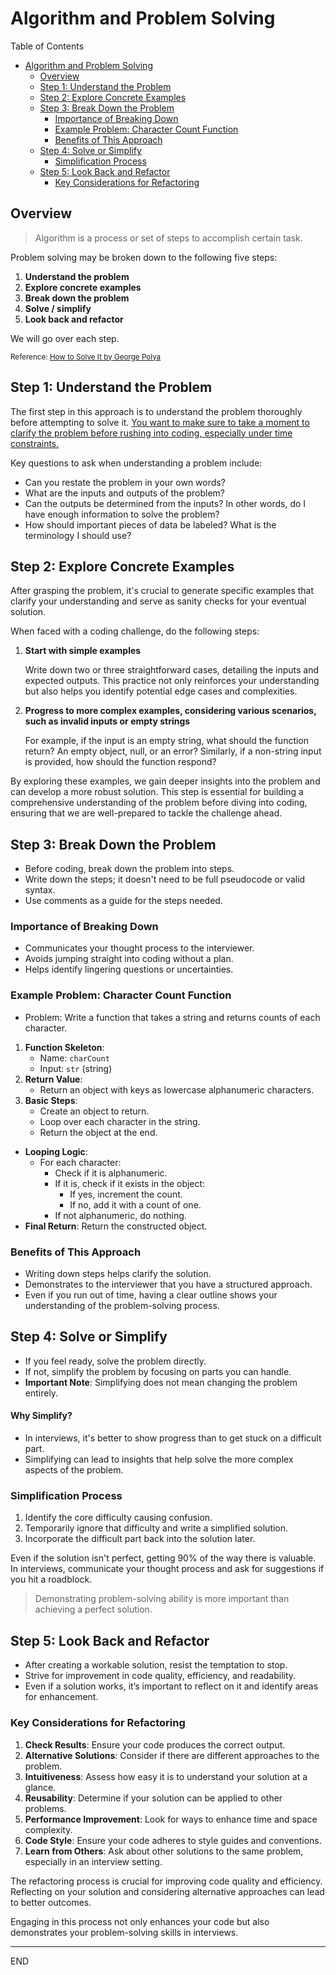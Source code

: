 # Algorithm and Problem Solving

Table of Contents

- [Algorithm and Problem Solving](#algorithm-and-problem-solving)
  - [Overview](#overview)
  - [Step 1: Understand the Problem](#step-1-understand-the-problem)
  - [Step 2: Explore Concrete Examples](#step-2-explore-concrete-examples)
  - [Step 3: Break Down the Problem](#step-3-break-down-the-problem)
    - [Importance of Breaking Down](#importance-of-breaking-down)
    - [Example Problem: Character Count Function](#example-problem-character-count-function)
    - [Benefits of This Approach](#benefits-of-this-approach)
  - [Step 4: Solve or Simplify](#step-4-solve-or-simplify)
    - [Simplification Process](#simplification-process)
  - [Step 5: Look Back and Refactor](#step-5-look-back-and-refactor)
    - [Key Considerations for Refactoring](#key-considerations-for-refactoring)

## Overview

> Algorithm is a process or set of steps to accomplish certain task.

Problem solving may be broken down to the following five steps:

1. **Understand the problem**
2. **Explore concrete examples**
3. **Break down the problem**
4. **Solve / simplify**
5. **Look back and refactor**

We will go over each step.

<small>Reference: [How to Solve It by George Polya](https://en.wikipedia.org/wiki/How_to_Solve_It)</small>

## Step 1: Understand the Problem

The first step in this approach is to understand the problem thoroughly before attempting to solve it. <ins>You want to make sure to take a moment to clarify the problem before rushing into coding, especially under time constraints.</ins>

Key questions to ask when understanding a problem include:

-   Can you restate the problem in your own words?
-   What are the inputs and outputs of the problem?
-   Can the outputs be determined from the inputs? In other words, do I have enough information to solve the problem?
-   How should important pieces of data be labeled? What is the terminology I should use?

## Step 2: Explore Concrete Examples

After grasping the problem, it's crucial to generate specific examples that clarify your understanding and serve as sanity checks for your eventual solution.

When faced with a coding challenge, do the following steps:

1. **Start with simple examples**

    Write down two or three straightforward cases, detailing the inputs and expected outputs. This practice not only reinforces your understanding but also helps you identify potential edge cases and complexities.

2. **Progress to more complex examples, considering various scenarios, such as invalid inputs or empty strings**

    For example, if the input is an empty string, what should the function return? An empty object, null, or an error? Similarly, if a non-string input is provided, how should the function respond?

By exploring these examples, we gain deeper insights into the problem and can develop a more robust solution. This step is essential for building a comprehensive understanding of the problem before diving into coding, ensuring that we are well-prepared to tackle the challenge ahead.

## Step 3: Break Down the Problem

-   Before coding, break down the problem into steps.
-   Write down the steps; it doesn't need to be full pseudocode or valid syntax.
-   Use comments as a guide for the steps needed.

### Importance of Breaking Down

-   Communicates your thought process to the interviewer.
-   Avoids jumping straight into coding without a plan.
-   Helps identify lingering questions or uncertainties.

### Example Problem: Character Count Function

-   Problem: Write a function that takes a string and returns counts of each character.

1. **Function Skeleton**:
    - Name: `charCount`
    - Input: `str` (string)
2. **Return Value**:
    - Return an object with keys as lowercase alphanumeric characters.
3. **Basic Steps**:
    - Create an object to return.
    - Loop over each character in the string.
    - Return the object at the end.

-   **Looping Logic**:
    -   For each character:
        -   Check if it is alphanumeric.
        -   If it is, check if it exists in the object:
            -   If yes, increment the count.
            -   If no, add it with a count of one.
        -   If not alphanumeric, do nothing.
-   **Final Return**: Return the constructed object.

### Benefits of This Approach

-   Writing down steps helps clarify the solution.
-   Demonstrates to the interviewer that you have a structured approach.
-   Even if you run out of time, having a clear outline shows your understanding of the problem-solving process.

## Step 4: Solve or Simplify

-   If you feel ready, solve the problem directly.
-   If not, simplify the problem by focusing on parts you can handle.
-   **Important Note**: Simplifying does not mean changing the problem entirely.

#### Why Simplify?

-   In interviews, it's better to show progress than to get stuck on a difficult part.
-   Simplifying can lead to insights that help solve the more complex aspects of the problem.

### Simplification Process

1. Identify the core difficulty causing confusion.
2. Temporarily ignore that difficulty and write a simplified solution.
3. Incorporate the difficult part back into the solution later.

Even if the solution isn't perfect, getting 90% of the way there is valuable. In interviews, communicate your thought process and ask for suggestions if you hit a roadblock.

> Demonstrating problem-solving ability is more important than achieving a perfect solution.

## Step 5: Look Back and Refactor

-   After creating a workable solution, resist the temptation to stop.
-   Strive for improvement in code quality, efficiency, and readability.
-   Even if a solution works, it’s important to reflect on it and identify areas for enhancement.

### Key Considerations for Refactoring

1. **Check Results**: Ensure your code produces the correct output.
2. **Alternative Solutions**: Consider if there are different approaches to the problem.
3. **Intuitiveness**: Assess how easy it is to understand your solution at a glance.
4. **Reusability**: Determine if your solution can be applied to other problems.
5. **Performance Improvement**: Look for ways to enhance time and space complexity.
6. **Code Style**: Ensure your code adheres to style guides and conventions.
7. **Learn from Others**: Ask about other solutions to the same problem, especially in an interview setting.

The refactoring process is crucial for improving code quality and efficiency. Reflecting on your solution and considering alternative approaches can lead to better outcomes.

Engaging in this process not only enhances your code but also demonstrates your problem-solving skills in interviews.

---

END
